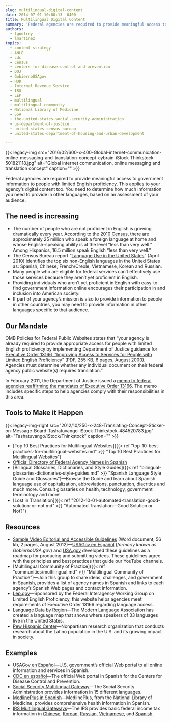 ```yaml
---
slug: multilingual-digital-content
date: 2014-07-01 10:00:13 -0400
title: Multilingual Digital Content
summary: 'Federal agencies are required to provide meaningful access to government information to people with limited English proficiency. This applies to your agency&#8217;s digital content too. You need to determine how much information you need to provide in other languages, based on an assessment of your audience.'
authors:
  - lgodfrey
  - lmartinez
topics:
  - content-strategy
  - ANLE
  - cdc
  - Census
  - centers-for-disease-control-and-prevention
  - DOJ
  - GobiernoUSAgov
  - HUD
  - Internal Revenue Service
  - IRS
  - LEP
  - multilingual
  - multilingual-community
  - National Library of Medicine
  - SSA
  - the-united-states-social-security-administration
  - us-department-of-justice
  - united-states-census-bureau
  - united-states-department-of-housing-and-urban-development

---
```


{{< legacy-img src="2016/02/600-x-400-Global-internet-communication-online-messaging-and-translation-concept-cybrain-iStock-Thinkstock-501821118.jpg" alt="Global internet communication, online messaging and translation concept" caption="" >}}

Federal agencies are required to provide meaningful access to government information to people with limited English proficiency. This applies to your agency&#8217;s digital content too. You need to determine how much information you need to provide in other languages, based on an assessment of your audience.

## The need is increasing

* The number of people who are not proficient in English is growing dramatically every year. According to the [2010 Census](http://www.census.gov/2010census/), there are approximately 25 million who speak a foreign language at home and whose English-speaking ability is at the level &#8220;less than very well.&#8221; Among Hispanics, 16.5 million speak English &#8220;less than very well.&#8221;
* The Census Bureau report &#8220;[Language Use in the United States](http://www.census.gov/newsroom/releases/archives/american_community_survey_acs/cb10-cn58.html)&#8221; (April 2010) identifies the top six non-English languages in the United States as: Spanish, Chinese, French/Creole, Vietnamese, Korean and Russian.
* Many people who are eligible for federal services can&#8217;t effectively use those services because they aren&#8217;t yet proficient in English.
* Providing individuals who aren&#8217;t yet proficient in English with easy-to-find government information online encourages their participation in and inclusion into American society.
* If part of your agency&#8217;s mission is also to provide information to people in other countries, you may need to provide information in other languages specific to that audience.

## Our Mandate

OMB Policies for Federal Public Websites states that &#8220;your agency is already required to provide appropriate access for people with limited English proficiency by implementing Department of Justice guidance for [Executive Order 13166, &#8220;Improving Access to Services for People with Limited English Proficiency](http://www.justice.gov/crt/about/cor/Pubs/eolep.pdf)&#8221; (PDF, 255 KB, 6 pages, August 2000). Agencies must determine whether any individual document on their federal agency public website(s) requires translation.&#8221;

In February 2011, the Department of Justice issued a [memo to federal agencies reaffirming the mandates of Executive Order 13166](http://www.justice.gov/crt/lep/13166/AG_021711_EO_13166_Memo_to_Agencies_with_Supplement.pdf). The memo includes specific steps to help agencies comply with their responsibilities in this area.

## Tools to Make it Happen

{{< legacy-img-right src="2012/10/250-x-248-Translating-Concept-Sticker-on-Message-Board-Tashatuvango-iStock-Thinkstock-484520783.jpg" alt="Tashatuvango/iStock/Thinkstock" caption="" >}}

 * [Top 10 Best Practices for Multilingual Websites]({{< ref "top-10-best-practices-for-multilingual-websites.md" >}} "Top 10 Best Practices for Multilingual Websites")
 * [Official Directory of Federal Agency Names in Spanish](http://www.usa.gov/gobiernousa/directorios/federal/index.shtml)
 * [Bilingual Glossaries, Dictionaries, and Style Guides]({{< ref "bilingual-glossaries-dictionaries-style-guides.md" >}} "Spanish Language Style Guide and Glossaries")—Browse the Guide and learn about Spanish language use of capitalization, abbreviations, punctuation, diacritics and much more. Consult glossaries on health, technology, government terminology and more!
 * [Lost in Translation]({{< ref "2012-10-01-automated-translation-good-solution-or-not.md" >}} "Automated Translation—Good Solution or Not?")

## Resources

* [Sample Video Editorial and Accessible Guidelines](https://s3.amazonaws.com/digitalgov/_legacy-img/2014/07/Accessibility-Editorial-Guidelines-for-YouTube.doc) (Word document, 56 kb, 2 pages, August 2012)—[USAGov en Espa&#241;ol](https://www.usa.gov/espanol/) (_formerly known as GobiernoUSA.gov_) and [USA.gov](https://www.usa.gov/) developed these guidelines as a roadmap for producing and submitting videos. These guidelines agree with the principles and best practices that guide our YouTube channels.
* [Multilingual Community of Practice]({{< ref "communities/multilingual.md" >}} "Multilingual Community of Practice")—Join this group to share ideas, challenges, and government in Spanish, provides a list of agency names in Spanish and links to each agency&#8217;s Spanish Web pages and contact information.
* [Lep.gov](http://www.lep.gov/)—Sponsored by the Federal Interagency Working Group on Limited English Proficiency, this website helps agencies meet requirements of Executive Order 13166 regarding language access.
* [Language Data by Region](https://lang-map.mla.org/)—The Modern Language Association has created a language map that shows where speakers of 33 languages live in the United States.
* [Pew Hispanic Center](http://www.pewhispanic.org/)—Nonpartisan research organization that conducts research about the Latino population in the U.S. and its growing impact in society.

## Examples

* [USAGov en Espa&#241;ol](https://www.usa.gov/espanol/)—U.S. government&#8217;s official Web portal to all online information and services in Spanish.
* [CDC en español](http://www.cdc.gov/spanish/)—The official Web portal in Spanish for the Centers for Disease Control and Prevention.
* [Social Security Multilingual Gateway](http://www.ssa.gov/multilanguage)—The Social Security Administration provides information in 15 different languages.
* [MedlinePlus in Spanish](http://www.nlm.nih.gov/medlineplus/spanish/)—MedlinePlus, from the National Library of Medicine, provides comprehensive health information in Spanish.
* [IRS Multilingual Gateways](http://www.irs.gov/)—The IRS provides basic federal income tax information in [Chinese](http://www.irs.gov/Chinese), [Korean](http://www.irs.gov/Korean), [Russian](http://www.irs.gov/Russian), [Vietnamese](http://www.irs.gov/Vietnamese), and [Spanish](http://www.irs.gov/Spanish).
